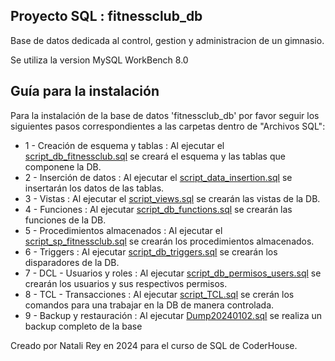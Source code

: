 ## Proyecto SQL : fitnessclub_db

Base de datos dedicada al control, gestion y administracion de un gimnasio.

Se utiliza la version MySQL WorkBench 8.0

## Guía para la instalación

Para la instalación de la base de datos 'fitnessclub_db' por favor seguir los siguientes pasos correspondientes a las carpetas dentro de "Archivos SQL":

- 1 - Creación de esquema y tablas : Al ejecutar el [script_db_fitnessclub.sql](<../Archivos SQL/1 - Creación de esquema y tablas/script_db_fitnessclub.sql>) se creará el esquema y las tablas que componene la DB.
- 2 - Inserción de datos : Al ejecutar el [script_data_insertion.sql](<../Archivos SQL/2 - Inserción de datos/script_data_insertion.sql>) se insertarán los datos de las tablas.
- 3 - Vistas : Al ejecutar el [script_views.sql](<../Archivos SQL/3 - Vistas/script_views.sql>) se crearán las vistas de la DB.
- 4 - Funciones : Al ejecutar [script_db_functions.sql](<../Archivos SQL/4 - Funciones/script_db_functions.sql>) se crearán las funciones de la DB.
- 5 - Procedimientos almacenados : Al ejecutar el [script_sp_fitnessclub.sql](<../Archivos SQL/5 - Procedimientos almacenados/script_sp_fitnessclub.sql>) se crearán los procedimientos almacenados.
- 6 - Triggers : Al ejecutar [script_db_triggers.sql](<../Archivos SQL/6 - Triggers/script_db_triggers.sql>) se crearán los disparadores de la DB.
- 7 - DCL - Usuarios y roles : Al ejecutar [script_db_permisos_users.sql](<../Archivos SQL/7 - DCL - Usuarios y roles/script_db_permisos_users.sql>) se crearán los usuarios y sus respectivos permisos.
- 8 - TCL - Transacciones : Al ejecutar [script_TCL.sql](<../Archivos SQL/8 - TCL - Transacciones/script_TCL.sql>) se crerán los comandos para una trabajar en la DB de manera controlada.
- 9 - Backup y restauración : Al ejecutar [Dump20240102.sql](<../Archivos SQL/9 - Backup y restauracion/Dump20240102.sql>) se realiza un backup completo de la base



Creado por Natali Rey en 2024 para el curso de SQL de CoderHouse.
